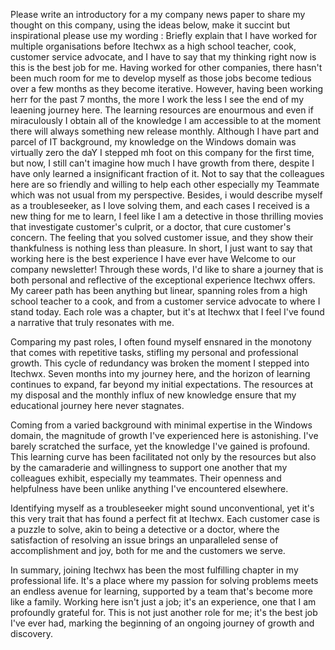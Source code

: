 Please write an introductory for a my company news paper to share my thought on this company, using the ideas below, make it succint but inspirational please use my wording :
Briefly explain that I have worked for multiple organisations before Itechwx as a high school teacher, cook, customer service advocate, and I have to say that my thinking right now is this is the best job for me. 
Having worked for other companies, there hasn't been much room for me to develop myself as those jobs become tedious over a few months as they become iterative. However, having been working herr for the past 7 months, the more I work the less I see the end of my leaening journey here. The learning resources are enourmous and even if miraculously I obtain all of the knowledge I am accessible to at the moment there will always something new release monthly. Although I have part and parcel of IT background, my knowledge on the Windows domain was virtually zero the daY I stepped mh foot on this company for the first time, but now, I still can't imagine how much I have growth from there, despite I have only learned a insignificant fraction of it. Not to say that the colleagues here are so friendly and willing to help each other especially my Teammate which was not usual from my perspective.
Besides, i would describe myself as a troubleseeker, as I love solving them, and each cases I received is a new thing for me to learn, I feel like I am a detective in those thrilling movies that investigate customer's culprit, or a doctor, that cure customer's concern. The feeling that you solved customer issue, and they show their thankfulness is nothing less than pleasure.
In short, I just want to say that working here is the best experience I have ever have Welcome to our company newsletter! Through these words, I'd like to share a journey that is both personal and reflective of the exceptional experience Itechwx offers. My career path has been anything but linear, spanning roles from a high school teacher to a cook, and from a customer service advocate to where I stand today. Each role was a chapter, but it's at Itechwx that I feel I've found a narrative that truly resonates with me.

Comparing my past roles, I often found myself ensnared in the monotony that comes with repetitive tasks, stifling my personal and professional growth. This cycle of redundancy was broken the moment I stepped into Itechwx. Seven months into my journey here, and the horizon of learning continues to expand, far beyond my initial expectations. The resources at my disposal and the monthly influx of new knowledge ensure that my educational journey here never stagnates.

Coming from a varied background with minimal expertise in the Windows domain, the magnitude of growth I've experienced here is astonishing. I've barely scratched the surface, yet the knowledge I've gained is profound. This learning curve has been facilitated not only by the resources but also by the camaraderie and willingness to support one another that my colleagues exhibit, especially my teammates. Their openness and helpfulness have been unlike anything I've encountered elsewhere.

Identifying myself as a troubleseeker might sound unconventional, yet it's this very trait that has found a perfect fit at Itechwx. Each customer case is a puzzle to solve, akin to being a detective or a doctor, where the satisfaction of resolving an issue brings an unparalleled sense of accomplishment and joy, both for me and the customers we serve.

In summary, joining Itechwx has been the most fulfilling chapter in my professional life. It's a place where my passion for solving problems meets an endless avenue for learning, supported by a team that's become more like a family. Working here isn't just a job; it's an experience, one that I am profoundly grateful for. This is not just another role for me; it's the best job I've ever had, marking the beginning of an ongoing journey of growth and discovery.

